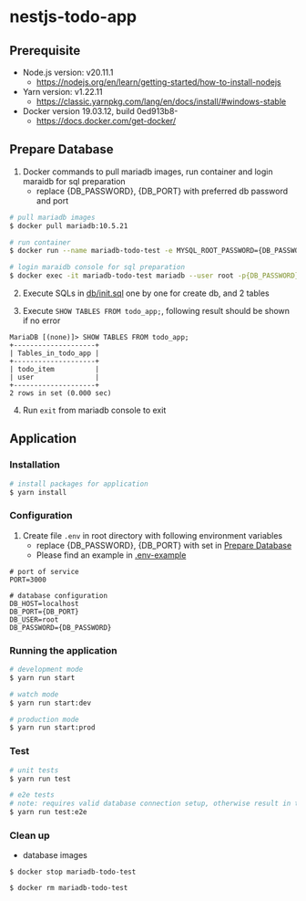 # nestjs-todo-app

## Prerequisite 

- Node.js version: v20.11.1
   - https://nodejs.org/en/learn/getting-started/how-to-install-nodejs
- Yarn version: v1.22.11
   - https://classic.yarnpkg.com/lang/en/docs/install/#windows-stable
- Docker version 19.03.12, build 0ed913b8-
   - https://docs.docker.com/get-docker/

## Prepare Database

1. Docker commands to pull mariadb images, run container and login maraidb for sql preparation
   - replace {DB_PASSWORD}, {DB_PORT} with preferred db password and port

```bash
# pull mariadb images
$ docker pull mariadb:10.5.21 

# run container
$ docker run --name mariadb-todo-test -e MYSQL_ROOT_PASSWORD={DB_PASSWORD} -p {DB_PORT}:3306 -d docker.io/library/mariadb:10.5.21

# login maraidb console for sql preparation
$ docker exec -it mariadb-todo-test mariadb --user root -p{DB_PASSWORD}
```

2. Execute SQLs in [db/init.sql](db/init.sql) one by one for create db, and 2 tables

3. Execute ```SHOW TABLES FROM todo_app;```, following result should be shown if no error

```
MariaDB [(none)]> SHOW TABLES FROM todo_app;
+--------------------+
| Tables_in_todo_app |
+--------------------+
| todo_item          |
| user               |
+--------------------+
2 rows in set (0.000 sec)
```

4. Run ```exit``` from mariadb console to exit

## Application

### Installation

```bash
# install packages for application
$ yarn install
```

### Configuration

1. Create file ```.env``` in root directory with following environment variables
    - replace {DB_PASSWORD}, {DB_PORT} with set in [Prepare Database](#prepare-database)
    - Please find an example in [.env-example](.env-example)

```
# port of service
PORT=3000

# database configuration
DB_HOST=localhost
DB_PORT={DB_PORT}
DB_USER=root
DB_PASSWORD={DB_PASSWORD}
```

### Running the application

```bash
# development mode
$ yarn run start

# watch mode
$ yarn run start:dev

# production mode
$ yarn run start:prod
```

### Test

```bash
# unit tests
$ yarn run test

# e2e tests
# note: requires valid database connection setup, otherwise result in timeout errors
$ yarn run test:e2e
```

### Clean up

- database images

```
$ docker stop mariadb-todo-test

$ docker rm mariadb-todo-test
```